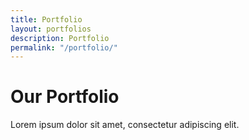 ```yaml
---
title: Portfolio
layout: portfolios
description: Portfolio
permalink: "/portfolio/"
---
```


# Our Portfolio

Lorem ipsum dolor sit amet, consectetur adipiscing elit.
